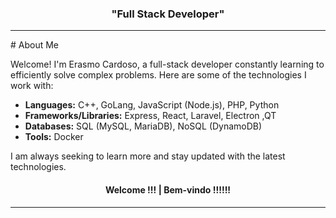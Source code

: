 <div align="center"><h3>"Full Stack Developer"</h3></div>
<hr>
# About Me

Welcome! I'm Erasmo Cardoso, a full-stack developer constantly learning to efficiently solve complex problems. Here are some of the technologies I work with:

- **Languages:** C++, GoLang, JavaScript (Node.js), PHP, Python
- **Frameworks/Libraries:** Express, React, Laravel, Electron ,QT
- **Databases:** SQL (MySQL, MariaDB), NoSQL (DynamoDB)
- **Tools:** Docker

I am always seeking to learn more and stay updated with the latest technologies.

   



<div align="center"><h4>  Welcome !!!  |    Bem-vindo !!!!!! </h4></div>

<hr>
